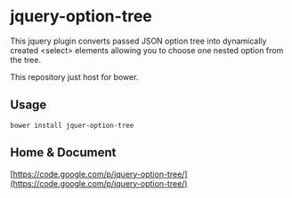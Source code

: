jquery-option-tree
==================

This jquery plugin converts passed JSON option tree into dynamically created &lt;select> elements allowing you to choose one nested option from the tree.

This repository just host for bower.

Usage
------
`bower install jquer-option-tree`

Home & Document
------
[https://code.google.com/p/jquery-option-tree/](https://code.google.com/p/jquery-option-tree/)

